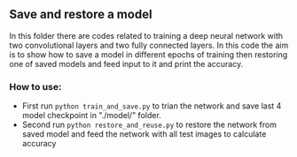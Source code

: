 ## Save and restore a model

In this folder there are codes related to training a deep neural network with two convolutional layers and two fully connected layers. In this code the aim is to show how to save a model in different epochs of training then restoring one of saved models and feed input to it and print the accuracy.

### How to use:

* First run `python train_and_save.py` to trian the network and save last 4 model checkpoint in "./model/" folder.
* Second run `python restore_and_reuse.py` to restore the network from saved model and feed the network with all test images to calculate accuracy


